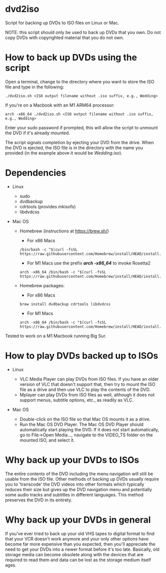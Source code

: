 # dvd2iso
Script for backing up DVDs to ISO files on Linux or Mac.

NOTE: this script should only be used to back up DVDs that you own. Do not copy DVDs with copyrighted material that you do not own.

# How to back up DVDs using the script

Open a terminal, change to the directory where you want to store the ISO file and type in the following:

```
./dvd2iso.sh <ISO output filename without .iso suffix, e.g., Wedding>
```

If you're on a Macbook with an M1 ARM64 processor:

```
arch -x86_64 ./dvd2iso.sh <ISO output filename without .iso suffix, e.g., Wedding>
```

Enter your sudo password if prompted, this will allow the script to unmount the DVD if it's already mounted.

The script signals completion by ejecting your DVD from the drive. When the DVD is ejected, the ISO file is in the directory with the name you provided (in the example above it would be *Wedding.iso*).

# Dependencies

* Linux
  * sudo
  * dvdbackup
  * cdrtools (provides mkisofs)
  * libdvdcss

* Mac OS
  * Homebrew (instructions at https://brew.sh/)
    * For x86 Macs
    ```
    /bin/bash -c "$(curl -fsSL https://raw.githubusercontent.com/Homebrew/install/HEAD/install.sh)"
    ```
    * For M1 Macs use the prefix ***arch -x86_64*** to invoke Rosetta2
    ```
    arch -x86_64 /bin/bash -c "$(curl -fsSL https://raw.githubusercontent.com/Homebrew/install/HEAD/install.sh)"
    ```
  * Homebrew packages:
    * For x86 Macs
    
    ```
    brew install dvdbackup cdrtools libdvdcss
    ```
    * For M1 Macs
    ```
    arch -x86_64 /bin/bash -c "$(curl -fsSL https://raw.githubusercontent.com/Homebrew/install/HEAD/install.sh)"
    ```

Tested to work on a M1 Macbook running Big Sur.

# How to play DVDs backed up to ISOs

* Linux
  * VLC Media Player can play DVDs from ISO files. If you have an older version of VLC that doesn't support that, then try to mount the ISO file as a drive and then use VLC to play the contents of the DVD.
  * Mplayer can play DVDs from ISO files as well, although it does not support menus, subtitle options, etc., as readily as VLC.

* Mac OS
  * Double-click on the ISO file so that Mac OS mounts it as a drive.
  * Run the Mac OS DVD Player. The Mac OS DVD Player should automatically start playing the DVD. If it does not start automatically, go to File->Open Media..., navigate to the VIDEO_TS folder on the mounted ISO, and select it.

# Why back up your DVDs to ISOs
The entire contents of the DVD including the menu navigation will still be usable from the ISO file. Other methods of backing up DVDs usually require you to 'transcode' the DVD videos into other formats which typically reduces their size but gives up the DVD navigation menu and potentially some audio tracks and subtitles in different languages. This method preserves the DVD in its entirety.

# Why back up your DVDs in general
If you've ever tried to back up your old VHS tapes to digital format to find that your VCR doesn't work anymore and your only other options have become far more expensive than you expected, then you'll appreciate the need to get your DVDs into a newer format before it's too late. Basically, old storage media can become obsolete along with the devices that are required to read them and data can be lost as the storage medium itself ages.
